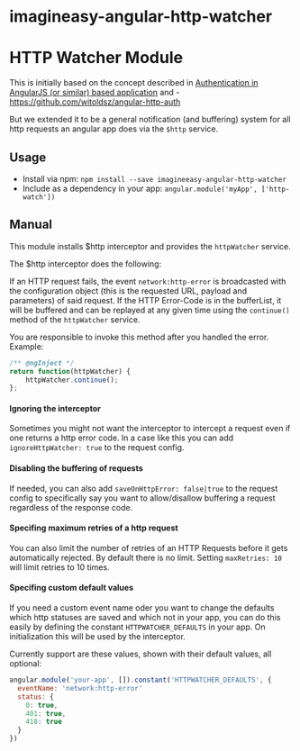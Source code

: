 # imagineasy-angular-http-watcher

HTTP Watcher Module
============================

This is initially based on the concept described in [Authentication in AngularJS (or similar) based application](http://www.espeo.pl/1-authentication-in-angularjs-application/) and  - https://github.com/witoldsz/angular-http-auth

But we extended it to be a general notification (and buffering) system for all http requests an angular app does via the `$http` service.

Usage
------

- Install via npm: `npm install --save imagineeasy-angular-http-watcher`
- Include as a dependency in your app: `angular.module('myApp', ['http-watch'])`

Manual
------

This module installs $http interceptor and provides the `httpWatcher` service.

The $http interceptor does the following:

If an HTTP request fails, the event `network:http-error` is broadcasted with the configuration object (this is the requested URL, payload and parameters)
of said request. If the HTTP Error-Code is in the bufferList, it will be buffered and can be replayed at any given time using the `continue()` method of the `httpWatcher` service.

You are responsible to invoke this method after you handled the error. Example:
```js
/** @ngInject */
return function(httpWatcher) {
    httpWatcher.continue();
};
```

#### Ignoring the interceptor

Sometimes you might not want the interceptor to intercept a request even if one returns a http error code. In a case like this you can add `ignoreHttpWatcher: true` to the request config.

#### Disabling the buffering of requests

If needed, you can also add `saveOnHttpError: false|true` to the request config to specifically say you want to allow/disallow buffering a request regardless of the response code.

#### Specifing maximum retries of a http request

You can also limit the number of retries of an HTTP Requests before it gets automatically rejected. By default there is no limit. Setting `maxRetries: 10` will limit retries to 10 times.

#### Specifing custom default values

If you need a custom event name oder you want to change the defaults which http statuses are saved and which not in your app, you can do this easily by defining the constant ``HTTPWATCHER_DEFAULTS`` in your app. On initialization this will be used by the interceptor.

Currently support are these values, shown with their default values, all optional:
```js
angular.module('your-app', []).constant('HTTPWATCHER_DEFAULTS', {
  eventName: 'network:http-error'
  status: {
    0: true,
    401: true,
    418: true
  }
})
```
